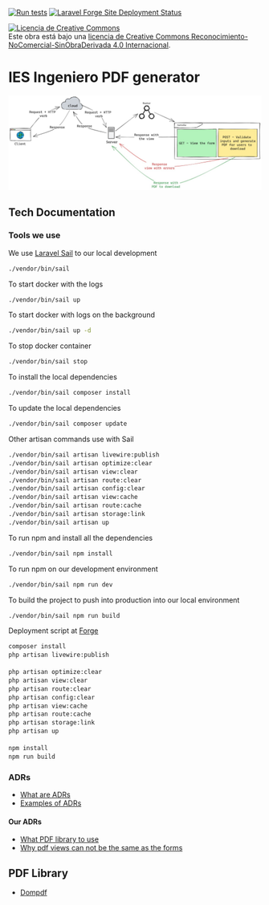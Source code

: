 [![Run tests](https://github.com/Fuensansano/proyecto/actions/workflows/ci.yml/badge.svg)](https://github.com/Fuensansano/proyecto/actions/workflows/ci.yml)
[![Laravel Forge Site Deployment Status](https://img.shields.io/endpoint?url=https%3A%2F%2Fforge.laravel.com%2Fsite-badges%2Fb5f98a8c-b595-4fab-b47a-835f219ba81b%3Fdate%3D1%26commit%3D1&style=plastic)](https://forge.laravel.com/servers/690000/sites/2005919)

<a rel="license" href="http://creativecommons.org/licenses/by-nc-nd/4.0/"><img alt="Licencia de Creative Commons" style="border-width:0" src="https://i.creativecommons.org/l/by-nc-nd/4.0/80x15.png" /></a><br />Este obra está bajo una <a rel="license" href="http://creativecommons.org/licenses/by-nc-nd/4.0/">licencia de Creative Commons Reconocimiento-NoComercial-SinObraDerivada 4.0 Internacional</a>.

# IES Ingeniero PDF generator

![PDF generator diagram](./docs/img/IES_CIERVA_PDF_GENERATOR_Diagram.jpeg)

## Tech Documentation

### Tools we use

We use [Laravel Sail](https://laravel.com/docs/10.x/sail) to our local development
```bash
./vendor/bin/sail
```

To start docker with the logs
```bash
./vendor/bin/sail up
```

To start docker with logs on the background
```bash
./vendor/bin/sail up -d
```

To stop docker container
```bash
./vendor/bin/sail stop
```

To install the local dependencies
```bash
./vendor/bin/sail composer install
```

To update the local dependencies
```bash
./vendor/bin/sail composer update
```

Other artisan commands use with Sail
```bash
./vendor/bin/sail artisan livewire:publish
./vendor/bin/sail artisan optimize:clear
./vendor/bin/sail artisan view:clear
./vendor/bin/sail artisan route:clear
./vendor/bin/sail artisan config:clear
./vendor/bin/sail artisan view:cache
./vendor/bin/sail artisan route:cache
./vendor/bin/sail artisan storage:link
./vendor/bin/sail artisan up
```

To run npm and install all the dependencies
```bash
./vendor/bin/sail npm install
```

To run npm on our development environment
```bash
./vendor/bin/sail npm run dev
```

To build the project to push into production into our local environment
```bash
./vendor/bin/sail npm run build
```

Deployment script at [Forge](https://forge.laravel.com/)
```bash
composer install
php artisan livewire:publish

php artisan optimize:clear
php artisan view:clear
php artisan route:clear
php artisan config:clear
php artisan view:cache
php artisan route:cache
php artisan storage:link
php artisan up

npm install
npm run build
```

### ADRs
- [What are ADRs](https://adr.github.io/)
- [Examples of ADRs](https://github.com/joelparkerhenderson/architecture-decision-record)

#### Our ADRs
- [What PDF library to use](./docs/adr/adr-1-pdf-library.md)
- [Why pdf views can not be the same as the forms](./docs/adr/adr-2-split-printed-views.md)

## PDF Library
- [Dompdf](https://github.com/dompdf/dompdf)
